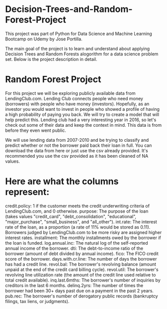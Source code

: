 # Decision-Trees-and-Random-Forest-Project
This project was part of Python for Data Science and Machine Learning Bootcamp on Udemy by Jose Portilla. 

The main goal of the project is to learn and understand about applying Decision Trees and Random Forests alogorithm for a data science problem set. Below is the project description in detail.

# Random Forest Project
For this project we will be exploring publicly available data from LendingClub.com. Lending Club connects people who need money (borrowers) with people who have money (investors). Hopefully, as an investor you would want to invest in people who showed a profile of having a high probability of paying you back. We will try to create a model that will help predict this.
Lending club had a very interesting year in 2016, so let's check out some of their data and keep the context in mind. This data is from before they even went public.

We will use lending data from 2007-2010 and be trying to classify and predict whether or not the borrower paid back their loan in full. You can download the data from here or just use the csv already provided. It's recommended you use the csv provided as it has been cleaned of NA values.

# Here are what the columns represent:
credit.policy: 1 if the customer meets the credit underwriting criteria of LendingClub.com, and 0 otherwise.
purpose: The purpose of the loan (takes values "credit_card", "debt_consolidation", "educational", "major_purchase", "small_business", and "all_other").
int.rate: The interest rate of the loan, as a proportion (a rate of 11% would be stored as 0.11). Borrowers judged by LendingClub.com to be more risky are assigned higher interest rates.
installment: The monthly installments owed by the borrower if the loan is funded.
log.annual.inc: The natural log of the self-reported annual income of the borrower.
dti: The debt-to-income ratio of the borrower (amount of debt divided by annual income).
fico: The FICO credit score of the borrower.
days.with.cr.line: The number of days the borrower has had a credit line.
revol.bal: The borrower's revolving balance (amount unpaid at the end of the credit card billing cycle).
revol.util: The borrower's revolving line utilization rate (the amount of the credit line used relative to total credit available).
inq.last.6mths: The borrower's number of inquiries by creditors in the last 6 months.
delinq.2yrs: The number of times the borrower had been 30+ days past due on a payment in the past 2 years.
pub.rec: The borrower's number of derogatory public records (bankruptcy filings, tax liens, or judgments).
